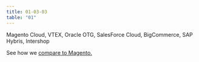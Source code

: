 ```yaml
---
title: 01-03-03 
table: "01"
---
```

Magento Cloud, VTEX, Oracle OTG, SalesForce Cloud, BigCommerce, SAP Hybris, Intershop

See how we [compare to Magento.](#)
